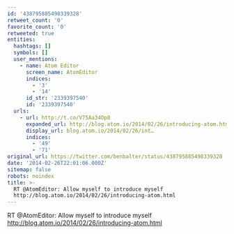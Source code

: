 ```yaml
---
id: '438795885498339328'
retweet_count: '0'
favorite_count: '0'
retweeted: true
entities:
  hashtags: []
  symbols: []
  user_mentions:
    - name: Atom Editor
      screen_name: AtomEditor
      indices:
        - '3'
        - '14'
      id_str: '2339397540'
      id: '2339397540'
  urls:
    - url: http://t.co/V75Aa34Op8
      expanded_url: http://blog.atom.io/2014/02/26/introducing-atom.html
      display_url: blog.atom.io/2014/02/26/int…
      indices:
        - '49'
        - '71'
original_url: https://twitter.com/benbalter/status/438795885498339328
date: '2014-02-26T22:01:06.000Z'
sitemap: false
robots: noindex
title: >-
  RT @AtomEditor: Allow myself to introduce myself
  http://blog.atom.io/2014/02/26/introducing-atom.html
---
```


RT @AtomEditor: Allow myself to introduce myself http://blog.atom.io/2014/02/26/introducing-atom.html